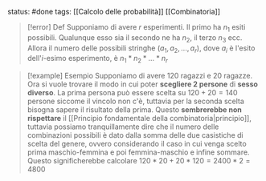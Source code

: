 status: #done
tags: [[Calcolo delle probabilità]] [[Combinatoria]]

> [!error] Def
> Supponiamo di avere $r$ esperimenti. Il primo ha $n_1$ esiti possibili. Qualunque esso sia il secondo ne ha $n_2$, il terzo $n_3$ ecc.
> Allora il numero delle possibili stringhe $(a_1, a_2, ... , a_r)$, dove $a_i$ è l'esito dell'$i$-esimo esperimento, è $n_1*n_2*...*n_r$ 

> [!example] Esempio
Supponiamo di avere $120$ ragazzi e $20$ ragazze.
Ora si vuole trovare il modo in cui poter **scegliere 2 persone** di **sesso diverso**.
La prima persona può essere scelta su $120+20=140$ persone siccome il vincolo non c'è, tuttavia per la seconda scelta bisogna sapere il risultato della prima. Questo **sembrerebbe non rispettare** il [[Principio fondamentale della combinatoria|principio]], tuttavia possiamo tranquillamente dire che il numero delle combinazioni possibili è dato dalla somma delle due casistiche di scelta del genere, ovvero considerando il caso in cui venga scelto prima maschio-femmina e poi femmina-maschio e infine sommare. Questo significherebbe calcolare $120*20 + 20*120 = 2400 * 2 = 4800$
